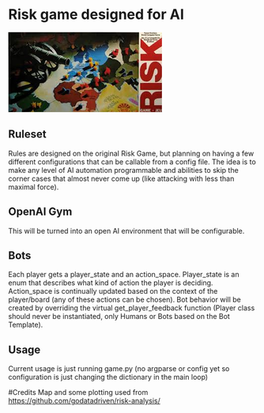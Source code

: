 # Risk game designed for AI

![Old school box](img/risk_game.jpeg)

## Ruleset

Rules are designed on the original Risk Game, but planning on having a few different configurations that can be callable from a config file.  The idea is to make any level of AI automation programmable and abilities to skip the corner cases that almost never come up (like attacking with less than maximal force).

## OpenAI Gym
This will be turned into an open AI environment that will be configurable.

## Bots
Each player gets a player_state and an action_space.  Player_state is an enum that describes what kind of action the player is deciding.  Action_space is continually updated based on the context of the player/board (any of these actions can be chosen).
Bot behavior will be created by overriding the virtual get_player_feedback function (Player class should never be instantiated, only Humans or Bots based on the Bot Template).


## Usage
Current usage is just running game.py (no argparse or config yet so configuration is just changing the dictionary in the main loop)

#Credits
Map and some plotting used from https://github.com/godatadriven/risk-analysis/
